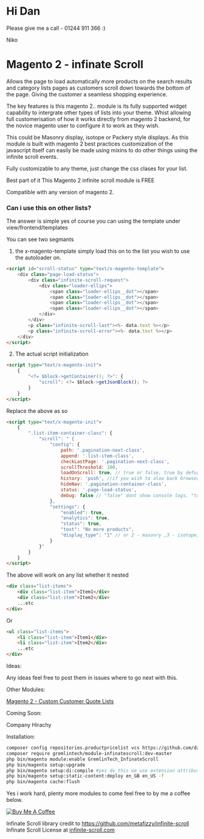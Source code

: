 # Hi Dan

Please give me a call - 01244 911 366 :)

Niko


# Magento 2 - infinate Scroll

Allows the page to load automatically more products on the search results and category lists pages as customers scroll down towards the bottom of the page. Giving the customer a seamless shopping experience.

The key features is this magento 2.*.* module is its fully supported widget capability to intergrate other types of lists into your theme. Whist allowing full customerisation of how it works directly from magento 2 backend, for the novice magento user to configure it to work as they wish.

This could be Masonry display, isotope or Packery style displays. As this module is built with magento 2 best practices customization of the javascript itself can easily be made using mixins to do other things using the infinite scroll events.

Fully customizable to any theme, just change the css clases for your list.

Best part of it This Magento 2 infinite scroll module is FREE

Compatible with any version of magento 2.

### Can i use this on other lists?

The answer is simple yes of course you can using the template under view/frontend/templates

You can see two segmants

1. the x-magento-template simply load this on to the list you wish to use the autoloader on.
```html
<script id="scroll-status" type="text/x-magento-template">
    <div class="page-load-status">
        <div class="infinite-scroll-request">
            <div class="loader-ellips">
                <span class="loader-ellips__dot"></span>
                <span class="loader-ellips__dot"></span>
                <span class="loader-ellips__dot"></span>
                <span class="loader-ellips__dot"></span>
            </div>
        </div>
        <p class="infinite-scroll-last"><%- data.text %></p>
        <p class="infinite-scroll-error"><%- data.text %></p>
    </div>
</script>
````
2. The actual script initialization

```html
<script type="text/x-magento-init">
    {
        "<?= $block->getContainer(); ?>": {
            "scroll": <?= $block->getJsonBlock(); ?>
        }
    }
</script>
```


Replace the above as so

```html
<script type="text/x-magento-init">
    {
        ".list-item-container-class": {
            "scroll": " {
                "config": {
                    path: '.pagination-next-class',
                    append: '.list-item-class',
                    checkLastPage: '.pagination-next-class',
                    scrollThreshold: 100,
                    loadOnScroll: true, // true or false, true by defualt
                    history: 'push', //if you wish to alow back browser button else "false"
                    hideNav: '.pagination-container-class',
                    status: '.page-load-status',
                    debug: false // "false" dont show console logs, "true" do
                },
                "settings": {
                    "enabled": true,
                    "analytics": true,
                    "status": true,
                    "text": "No more products",
                    "display_type": "1" // or 2 - masonry ,3 - isotope,4 - packery
                }
            }"
        }
    }
</script>
```

The above will work on any list whether it nested

```html
<div class="list-items">
    <div class="list-item">Item1</div>
    <div class="list-item">Item2</div>
    ...etc
</div>
```
Or
 ```html
 <ul class="list-items">
     <li class="list-item">Item1</div>
     <li class="list-item">Item2</div>
     ...etc
 </div>
 ```
Ideas:

Any ideas feel free to post them in issues where to go next with this.

Other Modules:

[Magento 2 - Custom Customer Quote Lists](https://github.com/danrcoull/Magento2-Product-Price-List)

Coming Soon:

Company Hirachy

Installation:

```bash
composer config repositories.productpricelist vcs https://github.com/danrcoull/Magento2-InfiniteScroll.git
composer require gremlintech/module-infinatescroll:dev-master
php bin/magento module:enable GremlinTech_InfinateScroll
php bin/magento setup:upgrade
php bin/magento setup:di:compile #yes do this we use extension attributes so you can see the original price and the custom price.
php bin/magento setup:static-content:deploy en_GB en_US -f
php bin/magento cache:flush

```

Yes i work hard, plenty more modules to come feel free to by me a coffee below.



[![Buy Me A Coffee](https://cdn.buymeacoffee.com/buttons/lato-black.png)](https://www.buymeacoffee.com/BHaNOMl)


Infinate Scroll library credit to https://github.com/metafizzy/infinite-scroll
Infinate Scroll License at [infinite-scroll.com](https://infinite-scroll.com/#commercial-license)
